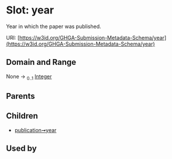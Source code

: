 
# Slot: year


Year in which the paper was published.

URI: [https://w3id.org/GHGA-Submission-Metadata-Schema/year](https://w3id.org/GHGA-Submission-Metadata-Schema/year)


## Domain and Range

None &#8594;  <sub>0..1</sub> [Integer](types/Integer.md)

## Parents


## Children

 *  [publication➞year](publication_year.md)

## Used by

